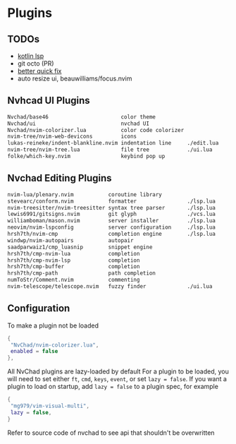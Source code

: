 
# Plugins

## TODOs

- [kotlin lsp](https://github.com/lervag/dotnvim/blob/73c7659074b9210dd812bcc3600da68d466d83f5/plugin/lsp.lua#L260C7-L266C21)
- git octo (PR)
- [better quick fix](https://github.com/kevinhwang91/nvim-bqf?tab=readme-ov-file)
- auto resize ui, beauwilliams/focus.nvim

## Nvhcad UI Plugins

```txt
Nvchad/base46                       color theme
Nvchad/ui                           nvchad UI
Nvchad/nvim-colorizer.lua           color code colorizer
nvim-tree/nvim-web-devicons         icons
lukas-reineke/indent-blankline.nvim indentation line     ./edit.lua
nvim-tree/nvim-tree.lua             file tree            ./ui.lua
folke/which-key.nvim                keybind pop up
```

## Nvchad Editing Plugins

```txt
nvim-lua/plenary.nvim           coroutine library
stevearc/conform.nvim           formatter                ./lsp.lua
nvim-treesitter/nvim-treesitter syntax tree parser       ./lsp.lua
lewis6991/gitsigns.nvim         git glyph                ./vcs.lua
williamboman/mason.nvim         server installer         ./lsp.lua
neovim/nvim-lspconfig           server configuration     ./lsp.lua
hrsh7th/nvim-cmp                completion engine        ./lsp.lua
windwp/nvim-autopairs           autopair
saadparwaiz1/cmp_luasnip        snippet engine
hrsh7th/cmp-nvim-lua            completion
hrsh7th/cmp-nvim-lsp            completion
hrsh7th/cmp-buffer              completion
hrsh7th/cmp-path                path completion
numToStr/Comment.nvim           commenting
nvim-telescope/telescope.nvim   fuzzy finder             ./ui.lua
```

## Configuration

To make a plugin not be loaded

```lua
{
 "NvChad/nvim-colorizer.lua",
 enabled = false
},
```

All NvChad plugins are lazy-loaded by default For a plugin to be loaded, you
will need to set either `ft`, `cmd`, `keys`, `event`, or set `lazy = false`.
If you want a plugin to load on startup, add `lazy = false` to a plugin spec,
for example

```lua
{
 "mg979/vim-visual-multi",
 lazy = false,
}
```

Refer to source code of nvchad to see api that shouldn't be overwritten


